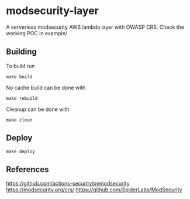 # modsecurity-layer
A serverless modsecurity AWS lambda layer with OWASP CRS. Check the working POC in example/

## Building

To build run 

```
make build
```

No cache build can be done with 
```
make rebuild
```

Cleanup can be done with

```
make clean
```

## Deploy
```
make deploy
```

## References
https://github.com/actions-security/pymodsecurity
https://modsecurity.org/crs/
https://github.com/SpiderLabs/ModSecurity
